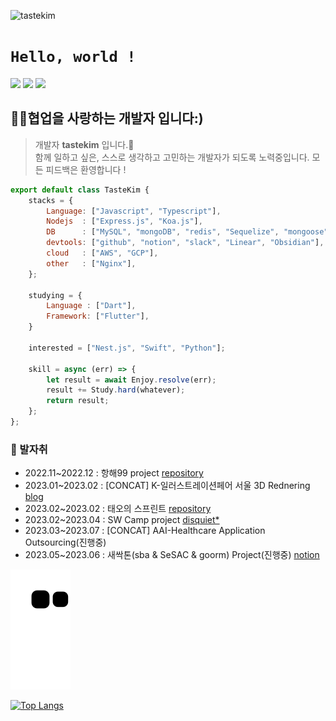 <p align="left"> <img src="https://komarev.com/ghpvc/?username=tastekim&label=Profile%20views&color=0e75b6&style=flat" alt="tastekim" /> </p>

# ```Hello, world !```  
<a href="https://tastekim.notion.site/tastekim/tastekim_Devlog-fe856eb9ac6e416db3807c12fcab39c5" target="_blank"><img src="https://img.shields.io/badge/Notion-FFFFFF?style=flat&logo=Notion&logoColor=black"/></a>
<a href="https://www.instagram.com/tastekim_" target="_blank"><img src="https://img.shields.io/badge/INSTAGRAM-fab1a0?style=flat&logo=instagram&logoColor=FFFFFF"/></a>
<a href="" target="_blank"><img src="https://img.shields.io/badge/tastekim@kakao.com-fdcb6e?style=flat&logo=gmail&logoColor=FFFFFF"/></a>  

## 🫶🏻협업을 사랑하는 개발자 입니다:)

> 개발자 **tastekim** 입니다.🤗  
  함께 일하고 싶은, 스스로 생각하고 고민하는 개발자가 되도록 노력중입니다.
  모든 피드백은 환영합니다 !  
```javascript
export default class TasteKim {
    stacks = {
        Language: ["Javascript", "Typescript"],
        Nodejs  : ["Express.js", "Koa.js"],
        DB      : ["MySQL", "mongoDB", "redis", "Sequelize", "mongoose", "Firestore"],
        devtools: ["github", "notion", "slack", "Linear", "Obsidian"],
        cloud   : ["AWS", "GCP"],
        other   : ["Nginx"],
    };
    
    studying = {
        Language : ["Dart"],
        Framework: ["Flutter"],
    }
    
    interested = ["Nest.js", "Swift", "Python"];

    skill = async (err) => {
        let result = await Enjoy.resolve(err);
        result += Study.hard(whatever);
        return result;
    };
};
```

### 👣 발자취
- 2022.11~2022.12 : 항해99 project [repository](https://github.com/tastekim/WeAllLie-BE)
- 2023.01~2023.02 : [CONCAT] K-일러스트레이션페어 서울 3D Rednering [blog](https://tastekim.notion.site/WIL-Photogrammetry-2023-K-bca68e97baae4976881e93677f80af98)
- 2023.02~2023.02 : 태오의 스프린트 [repository](https://github.com/TEAM-DREAMCATCHER)
- 2023.02~2023.04 : SW Camp project [disquiet*](https://disquiet.io/product/%EC%9C%A0%EB%A0%89%EC%B9%B4-1679901595623)
- 2023.03~2023.07 : [CONCAT] AAI-Healthcare Application Outsourcing(진행중)
- 2023.05~2023.06 : 새싹톤(sba & SeSAC & goorm) Project(진행중) [notion](https://www.notion.so/c3cc0ba7d2654207ae817eccb1fd81ec?pvs=4)

![snake gif](https://github.com/tastekim/tastekim/blob/output/github-contribution-grid-snake.svg)

[![Top Langs](https://github-readme-stats.vercel.app/api/top-langs/?username=tastekim&hide=html,css,dockerfile,javascript&langs_count=10&layout=compact&theme=dark)](https://github.com/tastekim/tastekim)



